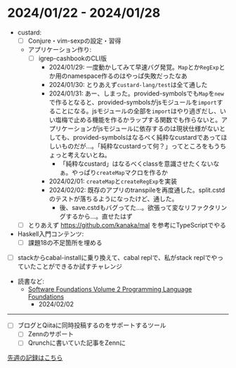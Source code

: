 # 2024/01/22 - 2024/01/28

- custard:
    - [ ] Conjure・vim-sexpの設定・習得
    - アプリケーション作り:
        - [ ] igrep-cashbookのCLI版
            - 2024/01/29: 一度動かしてみて早速バグ発覚。`Map`とか`RegExp`とか用のnamespace作るのはやっぱ失敗だったなあ
            - 2024/01/30: とりあえず`custard-lang/test`は全て通した
            - 2024/01/31: あー、しまった。provided-symbolsでも`Map`を`new`で作るとなると、provided-symbolsがjsモジュールを`import`することになる。jsモジュールの全部を`import`はやり過ぎだし、いい塩梅で止める機能を作るかラップする関数でも作らないと。アプリケーションがjsモジュールに依存するのは現状仕様がないとしても、provided-symbolsはなるべく純粋なcustardであってほしいものだが...。「純粋なcustardって何？」ってところをもうちょっと考えないとね。
                - 「純粋なcustard」はなるべくclassを意識させたくないなぁ。やっぱり`createMap`マクロを作るか
            - 2024/02/01: `createMap`と`createRegExp`を実装
            - 2024/02/02: 既存のアプリのtranspileを再度通した。split.cstdのテストが落ちるようになったけど、通した。
                - 後、save.cstdもバグってた...。欲張って変なリファクタリングするから...。直せたはず
    - [ ] とりあえず <https://github.com/kanaka/mal> を参考にTypeScriptでやる
- Haskell入門コンテンツ:
    - [ ] 課題18の不足箇所を埋める
- [ ] stackからcabal-installに乗り換えて、cabal replで、私がstack replでやっていたことができるか試すチャレンジ
- 読書など:
    - [Software Foundations Volume 2 Programming Language Foundations](https://softwarefoundations.cis.upenn.edu/plf-current/index.html)
        - 2024/02/02

------

- [ ] ブログとQiitaに同時投稿するのをサポートするツール
    - [ ] Zennのサポート
    - [ ] Qrunchに書いていた記事をZennに

[先週の記録はこちら](https://github.com/igrep/daily-commits/blob/d347ffe15044cb2f7df775fda42521037bd1a2d9/yesterday.md)
